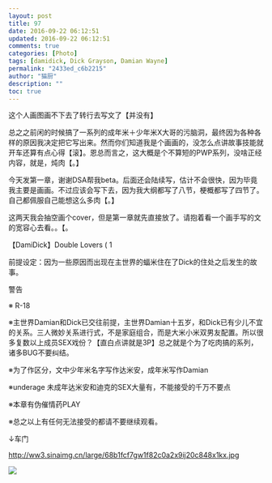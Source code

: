 ```yaml
---
layout: post
title: 97
date: 2016-09-22 06:12:51
updated: 2016-09-22 06:12:51
comments: true
categories: [Photo]
tags: [damidick, Dick Grayson, Damian Wayne]
permalink: "2433ed_c6b2215"
author: "猫厨"
description: ""
toc: true
---
```


<p>这个人画图画不下去了转行去写文了【并没有】</p> 
<p>总之之前闲的时候搞了一系列的成年米＋少年米X大哥的污脑洞，最终因为各种各样的原因我决定把它写出来。然而你们知道我是个画画的，没怎么点讲故事技能就开车还算有点心得【滚】。恩总而言之，这大概是个不算短的PWP系列，没啥正经内容，就是，炖肉【。】</p> 
<p>今天发第一章，谢谢DSA帮我beta。后面还会陆续写，估计不会很快，因为毕竟我主要是画画。不过应该会写下去，因为我大纲都写了八节，梗概都写了四节了。自己都佩服自己能想这么多肉【。】</p> 
<p>这两天我会抽空画个cover，但是第一章就先直接放了。请抱着看一个画手写的文的宽容心去看。。【。</p> 
<p>【DamiDick】Double Lovers&nbsp;(&nbsp;1</p> 
<p>前提设定：因为一些原因而出现在主世界的蝠米住在了Dick的住处之后发生的故事。</p> 
<p>警告</p> 
<p>※&nbsp;R-18</p> 
<p>※主世界Damian和Dick已交往前提，主世界Damian十五岁，和Dick已有少儿不宜的关系。三人微妙关系进行式，不是家庭组合，而是大米小米双男友配置。所以很多复数以上成员SEX戏份？【直白点讲就是3P】总之就是个为了吃肉搞的系列，诸多BUG不要纠结。</p> 
<p>※为了作区分，文中少年米名字写作达米安，成年米写作Damian</p> 
<p>※underage 未成年达米安和迪克的SEX大量有，不能接受的千万不要点</p> 
<p>※本章有伪催情药PLAY</p> 
<p>※总之以上有任何无法接受的都请不要继续观看。</p> 
<p>↓车门</p> 
<p><a target="_blank" rel="nofollow" href="http://ww3.sinaimg.cn/large/68b1fcf7gw1f82c0a2x9ij20c848x1kx.jpg"  >http://ww3.sinaimg.cn/large/68b1fcf7gw1f82c0a2x9ij20c848x1kx.jpg</a><br /></p>

![](https://nos.netease.com/imglf0/img/cVZNdzJtQk9JV2Nxek9zT0tZK1RnODA1OWR0dURZM2hEeWlXUVY3Vk1lczJPVjdqUmxhSU53PT0.jpg)